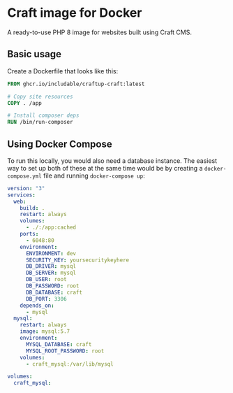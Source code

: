 # Craft image for Docker

A ready-to-use PHP 8 image for websites built using Craft CMS.

## Basic usage

Create a Dockerfile that looks like this:

```dockerfile
FROM ghcr.io/includable/craftup-craft:latest

# Copy site resources
COPY . /app

# Install composer deps
RUN /bin/run-composer
```

## Using Docker Compose

To run this locally, you would also need a database instance. The
easiest way to set up both of these at the same time would be by
creating a `docker-compose.yml` file and running `docker-compose up`:

```yaml
version: "3"
services:
  web:
    build: .
    restart: always
    volumes:
      - ./:/app:cached
    ports:
      - 6048:80
    environment:
      ENVIRONMENT: dev
      SECURITY_KEY: yoursecuritykeyhere
      DB_DRIVER: mysql
      DB_SERVER: mysql
      DB_USER: root
      DB_PASSWORD: root
      DB_DATABASE: craft
      DB_PORT: 3306
    depends_on:
      - mysql
  mysql:
    restart: always
    image: mysql:5.7
    environment:
      MYSQL_DATABASE: craft
      MYSQL_ROOT_PASSWORD: root
    volumes:
      - craft_mysql:/var/lib/mysql

volumes:
  craft_mysql:
```
